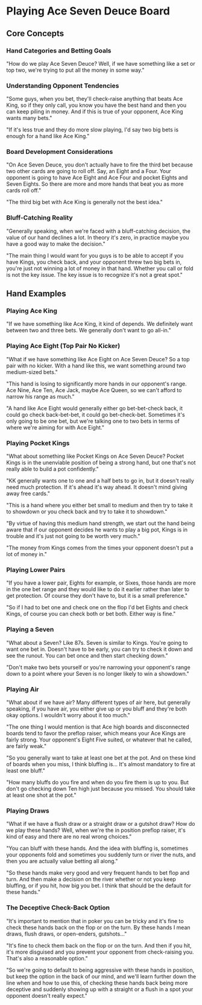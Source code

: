 # Playing Ace Seven Deuce Board

## Core Concepts

### Hand Categories and Betting Goals

"How do we play Ace Seven Deuce? Well, if we have something like a set or top two, we're trying to put all the money in some way."

### Understanding Opponent Tendencies

"Some guys, when you bet, they'll check-raise anything that beats Ace King, so if they only call, you know you have the best hand and then you can keep piling in money. And if this is true of your opponent, Ace King wants many bets."

"If it's less true and they do more slow playing, I'd say two big bets is enough for a hand like Ace King."

### Board Development Considerations

"On Ace Seven Deuce, you don't actually have to fire the third bet because two other cards are going to roll off. Say, an Eight and a Four. Your opponent is going to have Ace Eight and Ace Four and pocket Eights and Seven Eights. So there are more and more hands that beat you as more cards roll off."

"The third big bet with Ace King is generally not the best idea."

### Bluff-Catching Reality

"Generally speaking, when we're faced with a bluff-catching decision, the value of our hand declines a lot. In theory it's zero, in practice maybe you have a good way to make the decision."

"The main thing I would want for you guys is to be able to accept if you have Kings, you check back, and your opponent threw two big bets in, you're just not winning a lot of money in that hand. Whether you call or fold is not the key issue. The key issue is to recognize it's not a great spot."

## Hand Examples

### Playing Ace King

"If we have something like Ace King, it kind of depends. We definitely want between two and three bets. We generally don't want to go all-in."

### Playing Ace Eight (Top Pair No Kicker)

"What if we have something like Ace Eight on Ace Seven Deuce? So a top pair with no kicker. With a hand like this, we want something around two medium-sized bets."

"This hand is losing to significantly more hands in our opponent's range. Ace Nine, Ace Ten, Ace Jack, maybe Ace Queen, so we can't afford to narrow his range as much."

"A hand like Ace Eight would generally either go bet-bet-check back, it could go check back-bet-bet, it could go bet-check-bet. Sometimes it's only going to be one bet, but we're talking one to two bets in terms of where we're aiming for with Ace Eight."

### Playing Pocket Kings

"What about something like Pocket Kings on Ace Seven Deuce? Pocket Kings is in the unenviable position of being a strong hand, but one that's not really able to build a pot confidently."

"KK  generally wants one to one and a half bets to go in, but it doesn't really need much protection. If it's ahead it's way ahead. It doesn't mind giving away free cards."

"This is a hand where you either bet small to medium and then try to take it to showdown or you check back and try to take it to showdown."

"By virtue of having this medium hand strength, we start out the hand being aware that if our opponent decides he wants to play a big pot, Kings is in trouble and it's just not going to be worth very much."

"The money from Kings comes from the times your opponent doesn't put a lot of money in."

### Playing Lower Pairs

"If you have a lower pair, Eights for example, or Sixes, those hands are more in the one bet range and they would like to do it earlier rather than later to get protection. Of course they don't have to, but it is a small preference."

"So if I had to bet one and check one on the flop I'd bet Eights and check Kings, of course you can check both or bet both. Either way is fine."

### Playing a Seven

"What about a Seven? Like 87s. Seven is similar to Kings. You're going to want one bet in. Doesn't have to be early, you can try to check it down and see the runout. You can bet once and then start checking down."

"Don't make two bets yourself or you're narrowing your opponent's range down to a point where your Seven is no longer likely to win a showdown."

### Playing Air

"What about if we have air? Many different types of air here, but generally speaking, if you have air, you either give up or you bluff and they're both okay options. I wouldn't worry about it too much."

"The one thing I would mention is that Ace high boards and disconnected boards tend to favor the preflop raiser, which means your Ace Kings are fairly strong. Your opponent's Eight Five suited, or whatever that he called, are fairly weak."

"So you generally want to take at least one bet at the pot. And on these kind of boards when you miss, I think bluffing is... It's almost mandatory to fire at least one bluff."

"How many bluffs do you fire and when do you fire them is up to you. But don't go checking down Ten high just because you missed. You should take at least one shot at the pot."

### Playing Draws

"What if we have a flush draw or a straight draw or a gutshot draw? How do we play these hands? Well, when we're the in position preflop raiser, it's kind of easy and there are no real wrong choices."

"You can bluff with these hands. And the idea with bluffing is, sometimes your opponents fold and sometimes you suddenly turn or river the nuts, and then you are actually value betting all along."

"So these hands make very good and very frequent hands to bet flop and turn. And then make a decision on the river whether or not you keep bluffing, or if you hit, how big you bet. I think that should be the default for these hands."

### The Deceptive Check-Back Option

"It's important to mention that in poker you can be tricky and it's fine to check these hands back on the flop or on the turn. By these hands I mean draws, flush draws, or open-enders, gutshots..."

"It's fine to check them back on the flop or on the turn. And then if you hit, it's more disguised and you prevent your opponent from check-raising you. That's also a reasonable option."

"So we're going to default to being aggressive with these hands in position, but keep the option in the back of our mind, and we'll learn further down the line when and how to use this, of checking these hands back being more deceptive and suddenly showing up with a straight or a flush in a spot your opponent doesn't really expect."

